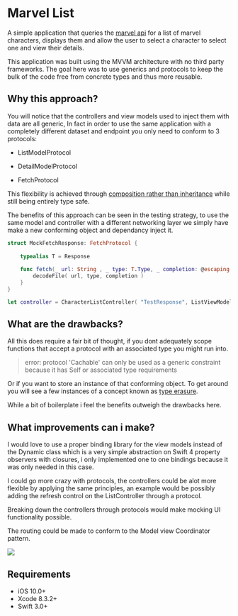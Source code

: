Marvel List
==========================

A simple application that queries the [marvel api](https://developer.marvel.com/) for a list of marvel characters, displays them and allow the user to select a character to select one and view their details.

This application was built using the MVVM architecture with no third party frameworks. The goal here was to use generics and protocols to keep the bulk of the code free from concrete types and thus more reusable.

## Why this approach?

You will notice that the controllers and view models used to inject them with data are all generic, In fact in order to use the same application with a completely different dataset and endpoint you only need to conform to 3 protocols:

* ListModelProtocol

* DetailModelProtocol

* FetchProtocol

This flexibility is achieved through [composition rather than inheritance](https://en.wikipedia.org/wiki/Composition_over_inheritance) while still being entirely type safe.

The benefits of this approach can be seen in the testing strategy, to use the same model and controller with a different networking layer we simply have make a new conforming object and dependancy inject it.

```swift
struct MockFetchResponse: FetchProtocol {
    
    typealias T = Response
    
    func fetch(_ url: String , _ type: T.Type, _ completion: @escaping (Result<T>) -> Void) {
        decodeFile( url, type, completion )
    }
}

let controller = CharacterListController( "TestResponse", ListViewModel(), MockFetchResponse() )

```

## What are the drawbacks?

All this does require a fair bit of thought, if you dont adequately scope functions that accept a protocol with an associated type you might run into.

> error: protocol 'Cachable' can only be used as a generic constraint because it has Self or associated type requirements

Or if you want to store an instance of that conforming object. To get around you will see a few instances of a concept known as [type erasure](https://medium.com/swiftworld/swift-world-type-erasure-5b720bc0318a).

While a bit of boilerplate i feel the benefits outweigh the drawbacks here.

## What improvements can i make?

I would love to use a proper binding library for the view models instead of the Dynamic class which is a very simple abstraction on Swift 4 property observers with closures, i only implemented one to one bindings because it was only needed in this case.

I could go more crazy with protocols, the controllers could be alot more flexible by applying the same principles, an example would be possibly adding the refresh control on the ListController through a protocol.

Breaking down the controllers through protocols would make mocking UI functionality possible.

The routing could be made to conform to the Model view Coordinator pattern.

![](https://media.giphy.com/media/YiAgKeS1AVR6AYfjEI/giphy.gif)

## Requirements

- iOS 10.0+
- Xcode 8.3.2+
- Swift 3.0+